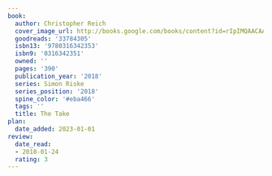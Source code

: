 ```yaml
---
book:
  author: Christopher Reich
  cover_image_url: http://books.google.com/books/content?id=rIpIMQAACAAJ&printsec=frontcover&img=1&zoom=1&source=gbs_api
  goodreads: '33784305'
  isbn13: '9780316342353'
  isbn9: '0316342351'
  owned: ''
  pages: '390'
  publication_year: '2018'
  series: Simon Riske
  series_position: '2018'
  spine_color: '#eba466'
  tags: ''
  title: The Take
plan:
  date_added: 2023-01-01
review:
  date_read:
  - 2018-01-24
  rating: 3
---
```


